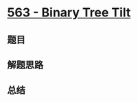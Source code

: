 # [563 - Binary Tree Tilt](https://leetcode.com/problems/binary-tree-tilt/)

## 题目


## 解题思路


## 总结


